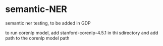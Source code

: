 # semantic-NER
semantic ner testing, to be added in GDP


to run corenlp model, add stanford-corenlp-4.5.1 in thi sdirectory and add path to the corenlp model path
